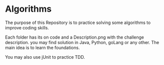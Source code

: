 # Algorithms

The purpose of this Repository is to practice solving some algorithms to improve coding skills.

Each folder has its on code and a Description.png with the challenge description. you may find solution in Java, Python,
goLang or any other. The main idea is to learn the foundations.

You may also use jUnit to practice TDD.


